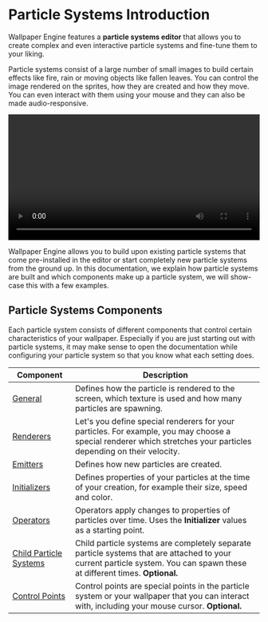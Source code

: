 # Particle Systems Introduction

Wallpaper Engine features a **particle systems editor** that allows you to create complex and even interactive particle systems and fine-tune them to your liking.

Particle systems consist of a large number of small images to build certain effects like fire, rain or moving objects like fallen leaves. You can control the image rendered on the sprites, how they are created and how they move. You can even interact with them using your mouse and they can also be made audio-responsive.

<video width="100%" controls loop autoplay>
  <source src="/videos/particle_system_editor.mp4" type="video/mp4">
  Your browser does not support the video tag.
</video>

Wallpaper Engine allows you to build upon existing particle systems that come pre-installed in the editor or start completely new particle systems from the ground up. In this documentation, we explain how particle systems are built and which components make up a particle system, we will show-case this with a few examples.

## Particle Systems Components

Each particle system consists of different components that control certain characteristics of your wallpaper. Especially if you are just starting out with particle systems, it may make sense to open the documentation while configuring your particle system so that you know what each setting does.

| Component            | Description   |
|----------------------|---------------|
| [General](/en/scene/particles/component/general.html) | Defines how the particle is rendered to the screen, which texture is used and how many particles are spawning. |
| [Renderers](/en/scene/particles/component/renderer.html) | Let's you define special renderers for your particles. For example, you may choose a special renderer which stretches your particles depending on their velocity. |
| [Emitters](/en/scene/particles/component/emitters.html) | Defines how new particles are created. |
| [Initializers](/en/scene/particles/component/initializer.html) | Defines properties of your particles at the time of your creation, for example their size, speed and color. |
| [Operators](/en/scene/particles/component/operator.html) | Operators apply changes to properties of particles over time. Uses the **Initializer** values as a starting point. |
| [Child Particle Systems](/en/scene/particles/component/children.html) | Child particle systems are completely separate particle systems that are attached to your current particle system. You can spawn these at different times. **Optional.** |
| [Control Points](/en/scene/particles/component/control_point.html) | Control points are special points in the particle system or your wallpaper that you can interact with, including your mouse cursor. **Optional.** |